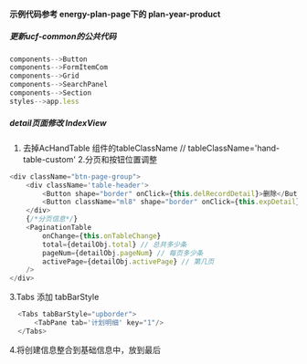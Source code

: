 #### 示例代码参考 energy-plan-page下的 plan-year-product
##### 更新ucf-common的公共代码
```js
components-->Button
components-->FormItemCom
components-->Grid
components-->SearchPanel
components-->Section
styles-->app.less
```
##### detail页面修改 IndexView

1. 去掉AcHandTable 组件的tableClassName // tableClassName='hand-table-custom'
2.分页和按钮位置调整
```js
<div className="btn-page-group">
    <div className='table-header'>
        <Button shape="border" onClick={this.delRecordDetail}>删除</Button>
        <Button className="ml8" shape="border" onClick={this.expDetail}>导出</Button>
    </div>
    {/*分页信息*/}
    <PaginationTable
        onChange={this.onTableChange}
        total={detailObj.total} // 总共多少条
        pageNum={detailObj.pageNum} // 每页多少条
        activePage={detailObj.activePage} // 第几页
    />
</div>
```
3.Tabs 添加 tabBarStyle
```js
  <Tabs tabBarStyle="upborder">
      <TabPane tab='计划明细' key="1"/>
  </Tabs>
```
4.将创建信息整合到基础信息中，放到最后


